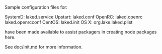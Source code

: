 Sample configuration files for:

SystemD: laked.service
Upstart: laked.conf
OpenRC:  laked.openrc
         laked.openrcconf
CentOS:  laked.init
OS X:    org.lake.laked.plist

have been made available to assist packagers in creating node packages here.

See doc/init.md for more information.
